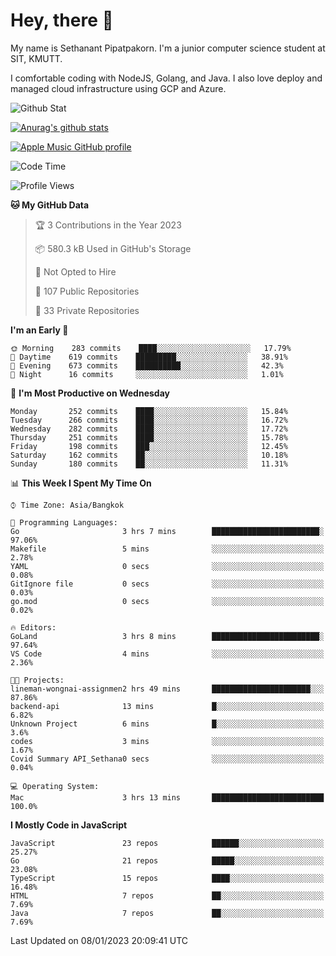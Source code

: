 # Hey, there 🙌
My name is Sethanant Pipatpakorn. I'm a junior computer science student at SIT, KMUTT.

I comfortable coding with NodeJS, Golang, and Java. I also love deploy and managed cloud infrastructure using GCP and Azure.

![Github Stat](https://github-profile-summary-cards.vercel.app/api/cards/profile-details?username=thetkpark&theme=dracula)

[![Anurag's github stats](https://github-readme-stats.vercel.app/api?username=thetkpark&count_private=true&show_icons=true&theme=tokyonight)](https://github.com/anuraghazra/github-readme-stats)

[![Apple Music GitHub profile](https://apple-music-github-profile.rayriffy.com/theme/light.svg?uid=000347.6120fcbefcb74cd59d65c108cc315787.1333)](https://github.com/rayriffy/apple-music-github-profile)

<!--START_SECTION:waka-->
![Code Time](http://img.shields.io/badge/Code%20Time-956%20hrs%2017%20mins-blue)

![Profile Views](http://img.shields.io/badge/Profile%20Views-1-blue)

**🐱 My GitHub Data** 

> 🏆 3 Contributions in the Year 2023
 > 
> 📦 580.3 kB Used in GitHub's Storage 
 > 
> 🚫 Not Opted to Hire
 > 
> 📜 107 Public Repositories 
 > 
> 🔑 33 Private Repositories  
 > 
**I'm an Early 🐤** 

```text
🌞 Morning    283 commits    ████░░░░░░░░░░░░░░░░░░░░░   17.79% 
🌆 Daytime    619 commits    █████████░░░░░░░░░░░░░░░░   38.91% 
🌃 Evening    673 commits    ██████████░░░░░░░░░░░░░░░   42.3% 
🌙 Night      16 commits     ░░░░░░░░░░░░░░░░░░░░░░░░░   1.01%

```
📅 **I'm Most Productive on Wednesday** 

```text
Monday       252 commits    ████░░░░░░░░░░░░░░░░░░░░░   15.84% 
Tuesday      266 commits    ████░░░░░░░░░░░░░░░░░░░░░   16.72% 
Wednesday    282 commits    ████░░░░░░░░░░░░░░░░░░░░░   17.72% 
Thursday     251 commits    ████░░░░░░░░░░░░░░░░░░░░░   15.78% 
Friday       198 commits    ███░░░░░░░░░░░░░░░░░░░░░░   12.45% 
Saturday     162 commits    ██░░░░░░░░░░░░░░░░░░░░░░░   10.18% 
Sunday       180 commits    ██░░░░░░░░░░░░░░░░░░░░░░░   11.31%

```


📊 **This Week I Spent My Time On** 

```text
⌚︎ Time Zone: Asia/Bangkok

💬 Programming Languages: 
Go                       3 hrs 7 mins        ████████████████████████░   97.06% 
Makefile                 5 mins              ░░░░░░░░░░░░░░░░░░░░░░░░░   2.78% 
YAML                     0 secs              ░░░░░░░░░░░░░░░░░░░░░░░░░   0.08% 
GitIgnore file           0 secs              ░░░░░░░░░░░░░░░░░░░░░░░░░   0.03% 
go.mod                   0 secs              ░░░░░░░░░░░░░░░░░░░░░░░░░   0.02%

🔥 Editors: 
GoLand                   3 hrs 8 mins        ████████████████████████░   97.64% 
VS Code                  4 mins              ░░░░░░░░░░░░░░░░░░░░░░░░░   2.36%

🐱‍💻 Projects: 
lineman-wongnai-assignmen2 hrs 49 mins       ██████████████████████░░░   87.86% 
backend-api              13 mins             █░░░░░░░░░░░░░░░░░░░░░░░░   6.82% 
Unknown Project          6 mins              █░░░░░░░░░░░░░░░░░░░░░░░░   3.6% 
codes                    3 mins              ░░░░░░░░░░░░░░░░░░░░░░░░░   1.67% 
Covid Summary API_Sethana0 secs              ░░░░░░░░░░░░░░░░░░░░░░░░░   0.04%

💻 Operating System: 
Mac                      3 hrs 13 mins       █████████████████████████   100.0%

```

**I Mostly Code in JavaScript** 

```text
JavaScript               23 repos            ██████░░░░░░░░░░░░░░░░░░░   25.27% 
Go                       21 repos            █████░░░░░░░░░░░░░░░░░░░░   23.08% 
TypeScript               15 repos            ████░░░░░░░░░░░░░░░░░░░░░   16.48% 
HTML                     7 repos             ██░░░░░░░░░░░░░░░░░░░░░░░   7.69% 
Java                     7 repos             ██░░░░░░░░░░░░░░░░░░░░░░░   7.69%

```



 Last Updated on 08/01/2023 20:09:41 UTC
<!--END_SECTION:waka-->
